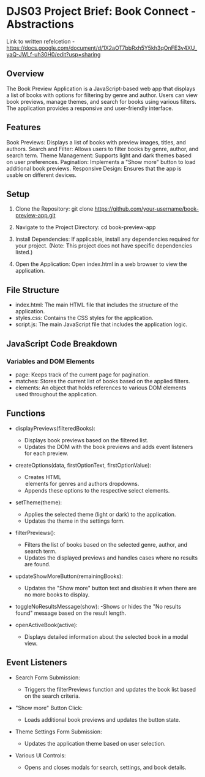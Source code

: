 # DJS03 Project Brief: Book Connect - Abstractions

Link to written refelcetion - https://docs.google.com/document/d/1X2aOT7bbRxh5Y5kh3qOnFE3v4XU_yaQ-JWLf-uh30H0/edit?usp=sharing

## Overview

The Book Preview Application is a JavaScript-based web app that displays a list of books with options for filtering by genre and author. Users can view book previews, manage themes, and search for books using various filters. The application provides a responsive and user-friendly interface.

## Features

Book Previews: Displays a list of books with preview images, titles, and authors.
Search and Filter: Allows users to filter books by genre, author, and search term.
Theme Management: Supports light and dark themes based on user preferences.
Pagination: Implements a "Show more" button to load additional book previews.
Responsive Design: Ensures that the app is usable on different devices.

## Setup

1. Clone the Repository:
   git clone https://github.com/your-username/book-preview-app.git

2. Navigate to the Project Directory:
   cd book-preview-app

3. Install Dependencies: If applicable, install any dependencies required for your project. (Note: This project does not have specific dependencies listed.)

4. Open the Application: Open index.html in a web browser to view the application.

## File Structure

- index.html: The main HTML file that includes the structure of the application.
- styles.css: Contains the CSS styles for the application.
- script.js: The main JavaScript file that includes the application logic.

## JavaScript Code Breakdown

### Variables and DOM Elements

- page: Keeps track of the current page for pagination.
- matches: Stores the current list of books based on the applied filters.
- elements: An object that holds references to various DOM elements used throughout the application.

## Functions

- displayPreviews(filteredBooks):

  - Displays book previews based on the filtered list.
  - Updates the DOM with the book previews and adds event listeners for each preview.

- createOptions(data, firstOptionText, firstOptionValue):

  - Creates HTML <option> elements for genres and authors dropdowns.
  - Appends these options to the respective select elements.

- setTheme(theme):

  - Applies the selected theme (light or dark) to the application.
  - Updates the theme in the settings form.

- filterPreviews():

  - Filters the list of books based on the selected genre, author, and search term.
  - Updates the displayed previews and handles cases where no results are found.

- updateShowMoreButton(remainingBooks):

  - Updates the "Show more" button text and disables it when there are no more books to display.

- toggleNoResultsMessage(show):
  -Shows or hides the "No results found" message based on the result length.

- openActiveBook(active):
  - Displays detailed information about the selected book in a modal view.

## Event Listeners

- Search Form Submission:

  - Triggers the filterPreviews function and updates the book list based on the search criteria.

- "Show more" Button Click:

  - Loads additional book previews and updates the button state.

- Theme Settings Form Submission:

  - Updates the application theme based on user selection.

- Various UI Controls:
  - Opens and closes modals for search, settings, and book details.
